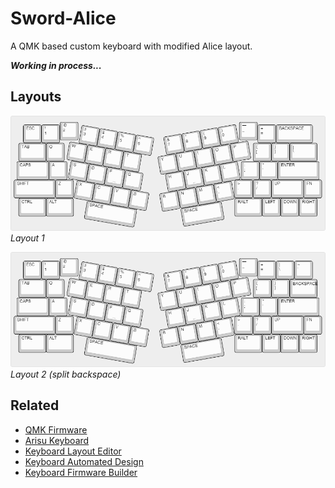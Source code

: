# Sword-Alice

A QMK based custom keyboard with modified Alice layout.

___Working in process...___

## Layouts

![keyboard-layout-1](./Misc/KLE_keyboard-layout-1.png)
_Layout 1_

![keyboard-layout-2](./Misc/KLE_keyboard-layout-2.png)
_Layout 2 (split backspace)_

## Related

- [QMK Firmware](https://github.com/qmk/qmk_firmware)
- [Arisu Keyboard](https://github.com/FateNozomi/arisu-pcb)
- [Keyboard Layout Editor](https://github.com/ijprest/keyboard-layout-editor)
- [Keyboard Automated Design](https://github.com/swill/kad)
- [Keyboard Firmware Builder](https://github.com/ruiqimao/qmkbuilder)
